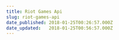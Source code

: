 ```yaml
---
title: Riot Games Api
slug: riot-games-api
date_published: 2018-01-25T00:26:57.000Z
date_updated:   2018-01-25T00:56:57.000Z
---
```



